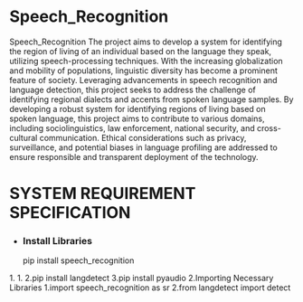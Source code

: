 # Speech_Recognition
Speech_Recognition
The project aims to develop a system for identifying the region of living of an individual based on the language they speak, utilizing speech-processing techniques. With the increasing globalization and mobility of populations, linguistic diversity has become a prominent feature of society. Leveraging advancements in speech recognition and language detection, this project seeks to address the challenge of identifying regional dialects and accents from spoken language samples.
By developing a robust system for identifying regions of living based on spoken language, this project aims to contribute to various domains, including sociolinguistics, law enforcement, national security, and cross-cultural communication. Ethical considerations such as privacy, surveillance, and potential biases in language profiling are addressed to ensure responsible and transparent deployment of the technology.

# SYSTEM REQUIREMENT SPECIFICATION
<ul>
  <li>
    <h3>Install Libraries</h3>
    <p>pip install speech_recognition</p>
  </li>
</ul>
1.
  1.
  2.pip install langdetect
  3.pip install pyaudio
2.Importing Necessary Libraries
  1.import speech_recognition as sr
  2.from langdetect import detect
